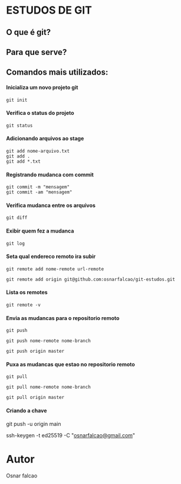 # ESTUDOS DE GIT

## O que é git?

## Para que serve?

## Comandos mais utilizados:

#### Inicializa um novo projeto git

```
git init
```

#### Verifica o status do projeto
```
git status
```

#### Adicionando arquivos ao stage
```
git add nome-arquivo.txt
git add .
git add *.txt

```

#### Registrando mudanca com commit
```
git commit -m "mensagem"
git commit -am "mensagem"
```

#### Verifica mudanca entre os arquivos
```
git diff 
```


#### Exibir quem fez a mudanca 
```
git log 
```


#### Seta qual endereco remoto ira subir
```
git remote add nome-remote url-remote 

git remote add origin git@github.com:osnarfalcao/git-estudos.git

```

#### Lista os remotes
```
git remote -v

```

#### Envia as mudancas para o repositorio remoto
```
git push 

git push nome-remote nome-branch

git push origin master

```

#### Puxa as mudancas que estao no repositorio remoto
```
git pull

git pull nome-remote nome-branch

git pull origin master

```

#### Criando a chave

git push -u origin main

ssh-keygen -t ed25519 -C "osnarfalcao@gmail.com"

# Autor
Osnar falcao
